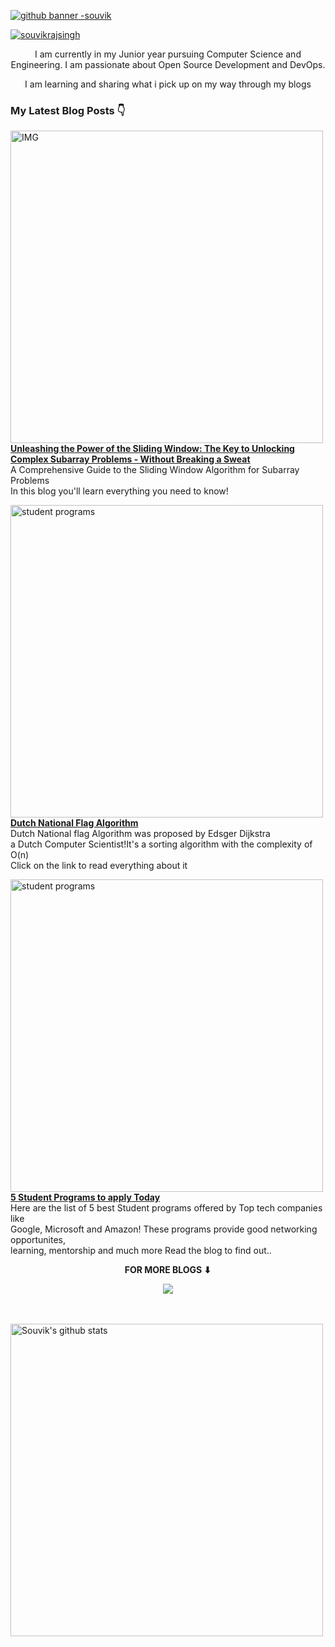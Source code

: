 [![github banner -souvik](https://user-images.githubusercontent.com/81793119/198823624-6e957568-e6fe-4fb9-96b0-d75ceae4fd18.png)](https://twitter.com/intent/follow?screen_name=souvikrajsingh)

<p align="left"> <a href="https://twitter.com/intent/follow?screen_name=souvikrajsingh" target="blank"><img src="https://img.shields.io/twitter/follow/souvikrajsingh?logo=twitter&style=for-the-badge" alt="souvikrajsingh"/></a></p>

<div align="center">
  
I am currently in my Junior year pursuing Computer Science and Engineering. I am passionate about Open Source Development and DevOps.
  
  I am learning and sharing what i pick up on my way through my blogs 
<br>

</div>

<!-- Hashnode Blogs Starts -->
### My Latest Blog Posts 👇

<a href="https://souvikrajsingh.hashnode.dev/unleashing-the-power-of-the-sliding-window-the-key-to-unlocking-complex-subarray-problems-without-breaking-a-sweat" title="Unleashing the Power of the Sliding Window: The Key to Unlocking Complex Subarray Problems - Without Breaking a Sweat"><img width="500" alt="IMG" src="https://user-images.githubusercontent.com/81793119/227935441-4217233c-982f-4dde-a91e-159cbe99ff69.png"><br><strong>Unleashing the Power of the Sliding Window: The Key to Unlocking Complex Subarray Problems - Without Breaking a Sweat</strong></a>
<br/>A Comprehensive Guide to the Sliding Window Algorithm for Subarray Problems<br>In this blog you'll learn everything you need to know!<br/>

<a href="https://souvikrajsingh.hashnode.dev/dutch-national-flag-algorithm" title="Dutch National Flag Algorithm"><img width="500" alt="student programs" src="https://user-images.githubusercontent.com/81793119/200118001-f5f834ec-2ccf-49e1-a6c4-00690426f3d2.png"><br><strong>Dutch National Flag Algorithm</strong></a>
<br/>Dutch National flag Algorithm was proposed by Edsger Dijkstra <br>a Dutch Computer Scientist!It's a sorting algorithm with the complexity of O(n)<br>
Click on the link to read everything about it <br/>

<a href="https://souvikrajsingh.hashnode.dev/student-program-you-should-definitely-know-about" title="5 Student Programs to apply Today"><img width="500" alt="student programs" src="https://user-images.githubusercontent.com/81793119/198825137-39e6dc4c-5b18-405d-9904-c19d45d8d3ec.png"><br><strong>5 Student Programs to apply Today</strong></a>
<br/>Here are the list of 5 best Student programs offered by Top tech companies like<br>Google, Microsoft and Amazon! These programs provide good networking opportunites,<br>learning, mentorship and much more Read the blog to find out.. <br/>

<!-- <a href="https://souvikrajsingh.hashnode.dev/everything-you-need-to-know-about-hacktoberfest" title="Everything you need to know about Hacktoberfest!"><img width="500" alt="hacktoberfest" src="https://user-images.githubusercontent.com/81793119/198825435-8947db33-5fcb-4c9b-b43a-32d96f1c489d.png"><br><strong>Everything you need to know about Hacktoberfest!</strong></a>
<br/>Hacktoberfest is month-long celebration of open-source by DigitalOcean that<br>encourages new folks to participate and introduce them to the culture of Open-Source.<br>In this blog you'll learn everything you need to know!<br/> -->


<div align="center">
<p align="center"><b>FOR MORE BLOGS ⬇</b></p>
<p><a href="https://souvikrajsingh.hashnode.dev/"><img src="https://img.shields.io/badge/Hashnode-2962FF?style=for-the-badge&logo=hashnode&logoColor=white"></a></p>
</div>

<br>
<br>

<!-- Github stats  -->
 <img width="500" src="https://github-readme-stats.vercel.app/api?username=souvikrajsingh&show_icons=true&include_all_commits=true&theme=tokyonight" alt="Souvik's github stats" />










